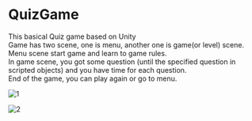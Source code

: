 # QuizGame
This basical Quiz game based on Unity <br>
Game has two scene, one is menu, another one is game(or level) scene. <br>
Menu scene start game and learn to game rules.<br>
In game scene, you got some question (until the specified question in scripted objects) and you have time for each question.<br>
End of the game, you can play again or go to menu.

![1](https://user-images.githubusercontent.com/58669159/171170245-86534953-8726-42fe-9659-f54bde011498.PNG)

![2](https://user-images.githubusercontent.com/58669159/171170233-03436e23-0ebe-4d2c-bedc-d69725d9f399.PNG)
